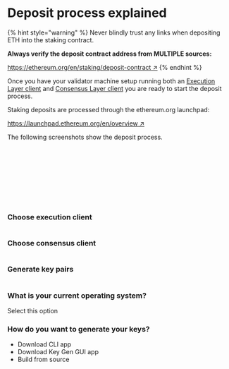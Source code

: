 # Deposit process explained

{% hint style="warning" %}
Never blindly trust any links when depositing ETH into the staking contract.

**Always verify the deposit contract address from MULTIPLE sources:**

[https://ethereum.org/en/staking/deposit-contract ↗](https://ethereum.org/en/staking/deposit-contract/)
{% endhint %}

Once you have your validator machine setup running both an [Execution Layer client](../validator-clients/execution-clients.md) and [Consensus Layer client](../validator-clients/consensus-clients.md) you are ready to start the deposit process.

Staking deposits are processed through the ethereum.org launchpad:

[https://launchpad.ethereum.org/en/overview ↗](https://launchpad.ethereum.org/en/overview)

The following screenshots show the deposit process.

<figure><img src="../.gitbook/assets/image (4).png" alt=""><figcaption></figcaption></figure>



<figure><img src="../.gitbook/assets/image (21).png" alt=""><figcaption></figcaption></figure>



<figure><img src="../.gitbook/assets/image (29).png" alt=""><figcaption></figcaption></figure>



<figure><img src="../.gitbook/assets/image (5).png" alt=""><figcaption></figcaption></figure>



<figure><img src="../.gitbook/assets/image (9).png" alt=""><figcaption></figcaption></figure>



<figure><img src="../.gitbook/assets/image.png" alt=""><figcaption></figcaption></figure>



<figure><img src="../.gitbook/assets/image (10).png" alt=""><figcaption></figcaption></figure>



<figure><img src="../.gitbook/assets/image (17).png" alt=""><figcaption></figcaption></figure>



<figure><img src="../.gitbook/assets/image (2).png" alt=""><figcaption></figcaption></figure>



<figure><img src="../.gitbook/assets/image (13).png" alt=""><figcaption></figcaption></figure>



### Choose execution client

<figure><img src="../.gitbook/assets/image (8).png" alt=""><figcaption></figcaption></figure>



### Choose consensus client

<figure><img src="../.gitbook/assets/image (16) (2).png" alt=""><figcaption></figcaption></figure>



### Generate key pairs

<figure><img src="../.gitbook/assets/image (12).png" alt=""><figcaption></figcaption></figure>

### What is your current operating system?

Select this option&#x20;



### How do you want to generate your keys?

* Download CLI app&#x20;
* Download Key Gen GUI app&#x20;
* Build from source









